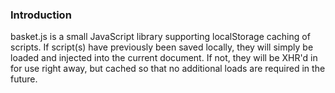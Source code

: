 ### Introduction

basket.js is a small JavaScript library supporting localStorage caching of scripts. If script(s) have previously been saved locally, they will simply be loaded and injected into the current document. If not, they will be XHR'd in for use right away, but cached so that no additional loads are required in the future.
